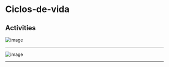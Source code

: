# Ciclos-de-vida
Activities
-----------------------------------------------------------------------
![image](https://github.com/gonzalolater/Ciclos-de-vida/assets/42863568/ff776f72-9afe-4b22-94bb-d1baa18d9bfc)

-----------------------------------------------------------------------

![image](https://github.com/gonzalolater/Ciclos-de-vida/assets/42863568/385545c6-8db0-4121-a8c6-f49882c43fd4)

-----------------------------------------------------------------------

